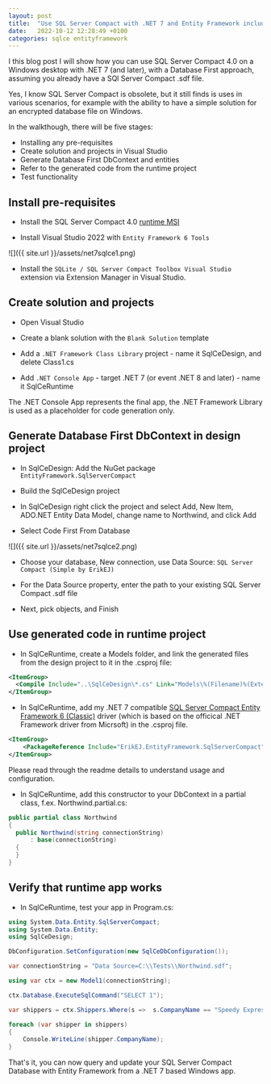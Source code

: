 ```yaml
---
layout: post
title:  "Use SQL Server Compact with .NET 7 and Entity Framework including Database First"
date:   2022-10-12 12:28:49 +0100
categories: sqlce entityframework
---
```


I this blog post I will show how you can use SQL Server Compact 4.0 on a Windows desktop with .NET 7 (and later), with a Database First approach, assuming you already have a SQl Server Compact .sdf file.

Yes, I know SQL Server Compact is obsolete, but it still finds is uses in various scenarios, for example with the ability to have a simple solution for an encrypted database file on Windows.

In the walkthough, there will be five stages: 

- Installing any pre-requisites
- Create solution and projects in Visual Studio
- Generate Database First DbContext and entities
- Refer to the generated code from the runtime project
- Test functionality

## Install pre-requisites

- Install the SQL Server Compact 4.0 [runtime MSI](https://www.microsoft.com/en-US/download/details.aspx?id=30709)

- Install Visual Studio 2022 with `Entity Framework 6 Tools`

![]({{ site.url }}/assets/net7sqlce1.png)

- Install the `SQLite / SQL Server Compact Toolbox Visual Studio` extension via Extension Manager in Visual Studio.

## Create solution and projects

- Open Visual Studio

- Create a blank solution with the `Blank Solution` template

- Add a `.NET Framework Class Library` project - name it SqlCeDesign, and delete Class1.cs

- Add `.NET Console App` - target .NET 7 (or event .NET 8 and later) - name it SqlCeRuntime

The .NET Console App represents the final app, the .NET Framework Library is used as a placeholder for code generation only.

## Generate Database First DbContext in design project

- In SqlCeDesign: Add the NuGet package `EntityFramework.SqlServerCompact`

- Build the SqlCeDesign project

- In SqlCeDesign right click the project and select Add, New Item, ADO.NET Entity Data Model, change name to Northwind, and click Add

- Select Code First From Database

![]({{ site.url }}/assets/net7sqlce2.png)

- Choose your database, New connection, use Data Source: `SQL Server Compact (Simple by ErikEJ)`

- For the Data Source property, enter the path to your existing SQL Server Compact .sdf file

- Next, pick objects, and Finish

## Use generated code in runtime project

- In SqlCeRuntime, create a Models folder, and link the generated files from the design project to it in the .csproj file:

```xml
<ItemGroup>
  <Compile Include="..\SqlCeDesign\*.cs" Link="Models\%(Filename)%(Extension)" />
</ItemGroup>

```
- In SqlCeRuntime, add my .NET 7 compatible [SQL Server Compact Entity Framework 6 (Classic)](https://www.nuget.org/packages/ErikEJ.EntityFramework.SqlServerCompact/#readme-body-tab) driver (which is based on the officical .NET Framework driver from Micrsoft) in the .csproj file. 

```xml
<ItemGroup>
	<PackageReference Include="ErikEJ.EntityFramework.SqlServerCompact" Version="6.4.0-*" />
</ItemGroup>
```

Please read through the readme details to understand usage and configuration.

- In SqlCeRuntime, add this constructor to your DbContext in a partial class, f.ex. Northwind.partial.cs:

```csharp
public partial class Northwind
{
  public Northwind(string connectionString)
      : base(connectionString)
  {
  }
}
```

## Verify that runtime app works

- In SqlCeRuntime, test your app in Program.cs:

```csharp
using System.Data.Entity.SqlServerCompact;
using System.Data.Entity;
using SqlCeDesign;

DbConfiguration.SetConfiguration(new SqlCeDbConfiguration());

var connectionString = "Data Source=C:\\Tests\\Northwind.sdf";

using var ctx = new Model1(connectionString);

ctx.Database.ExecuteSqlCommand("SELECT 1");

var shippers = ctx.Shippers.Where(s =>  s.CompanyName == "Speedy Express").ToList();

foreach (var shipper in shippers)
{
    Console.WriteLine(shipper.CompanyName);
}
```

That's it, you can now query and update your SQL Server Compact Database with Entity Framework from a .NET 7 based Windows app.
